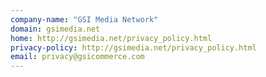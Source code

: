 ```yaml
---
company-name: "GSI Media Network"
domain: gsimedia.net
home: http://gsimedia.net/privacy_policy.html
privacy-policy: http://gsimedia.net/privacy_policy.html
email: privacy@gsicommerce.com
---
```




